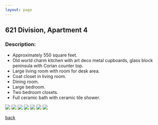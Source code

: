 ```yaml
---
layout: page
---
```


## 621 Division, Apartment 4
### Description:

* Approximately 550 square feet.
* Old world charm kitchen with art deco metal cupboards, glass block peninsula with Corian counter top.
* Large living room with room for desk area.
* Coat closet in living room.
* Dining room.
* Large bedroom.
* Two bedroom closets.
* Full ceramic bath with ceramic tile shower.

![](/assets/images/621division/621apt4pic1.jpg)
![](/assets/images/621division/621apt4pic2.jpg)
![](/assets/images/621division/621apt4pic3.jpg)
![](/assets/images/621division/621apt4pic4.jpg)
![](/assets/images/621division/621apt4pic5.jpg)
![](/assets/images/621division/621apt4pic6.jpg)
![](/assets/images/621division/621apt4pic7.jpg)

[back](/)
